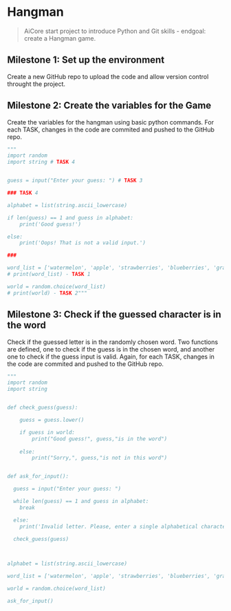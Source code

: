 # Hangman

> AiCore start project to introduce Python and Git skills - endgoal: create a Hangman game.

## Milestone 1: Set up the environment

Create a new GitHub repo to upload the code and allow version control throught the project.


## Milestone 2: Create the variables for the Game

Create the variables for the hangman using basic python commands. For each TASK, changes in the code are commited and pushed to the GitHub repo.

```python
"""
import random
import string # TASK 4


guess = input("Enter your guess: ") # TASK 3

### TASK 4

alphabet = list(string.ascii_lowercase)

if len(guess) == 1 and guess in alphabet:
    print('Good guess!')

else:
    print('Oops! That is not a valid input.')

###

word_list = ['watermelon', 'apple', 'strawberries', 'blueberries', 'grapes']
# print(word_list) - TASK 1

world = random.choice(word_list)
# print(world) - TASK 2"""
```

## Milestone 3: Check if the guessed character is in the word

Check if the guessed letter is in the randomly chosen word. Two functions are defined, one to check if the guess is in the chosen word, and another one to check if the guess input is valid. Again, for each TASK, changes in the code are commited and pushed to the GitHub repo.

```python
"""
import random
import string 


def check_guess(guess):

    guess = guess.lower()

    if guess in world:
        print("Good guess!", guess,"is in the word")
    
    else:
        print("Sorry,", guess,"is not in this word")


def ask_for_input():

  guess = input("Enter your guess: ") 

  while len(guess) == 1 and guess in alphabet:
    break

  else:
    print('Invalid letter. Please, enter a single alphabetical character.')
  
  check_guess(guess)



alphabet = list(string.ascii_lowercase)

word_list = ['watermelon', 'apple', 'strawberries', 'blueberries', 'grapes']

world = random.choice(word_list)

ask_for_input()
```